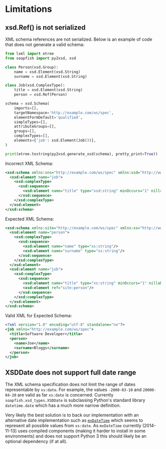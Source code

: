 Limitations
===========

xsd.Ref() is not serialized
---------------------------

XML schema references are not serialized. Below is an example of code that does not generate a valid schema:

```python
from lxml import etree
from soapfish import py2xsd, xsd

class Person(xsd.Group):
    name = xsd.Element(xsd.String)
    surname = xsd.Element(xsd.String)

class Job(xsd.ComplexType):
    title = xsd.Element(xsd.String)
    person = xsd.Ref(Person)

schema = xsd.Schema(
    imports=[],
    targetNamespace='http://example.com/ws/spec',
    elementFormDefault='qualified',
    simpleTypes=[],
    attributeGroups=[],
    groups=[],
    complexTypes=[],
    elements={'job': xsd.Element(Job())},
)

print(etree.tostring(py2xsd.generate_xsd(schema), pretty_print=True))
```

Incorrect XML Schema:

```xml
<xsd:schema xmlns:sns="http://example.com/ws/spec" xmlns:xsd="http://www.w3.org/2001/XMLSchema" targetNamespace="http://example.com/ws/spec" elementFormDefault="qualified">
  <xsd:element name="job">
    <xsd:complexType>
      <xsd:sequence>
        <xsd:element name="title" type="xsd:string" minOccurs="1" nillable="false"/>
      </xsd:sequence>
    </xsd:complexType>
  </xsd:element>
</xsd:schema>
```

Expected XML Schema:

```xml
<xsd:schema xmlns:site="http://example.com/ws/spec" xmlns:xs="http://www.w3.org/2001/XMLSchema" targetNamespace="http://example.com/ws/spec" elementFormDefault="qualified">
  <xsd:element name="person">
    <xsd:complexType>
      <xsd:sequence>
        <xsd:element name="name" type="xs:string"/>
        <xsd:element name="surname" type="xs:string"/>
      </xsd:sequence>
    </xsd:complexType>
  </xsd:element>
  <xsd:element name="job">
    <xsd:complexType>
      <xsd:sequence>
        <xsd:element name="title" type="xs:string" minOccurs="1" nillable="false"/>
        <xsd:element ref="site:person"/>
      </xsd:sequence>
    </xsd:complexType>
  </xsd:element>
</xsd:schema>
```

Valid XML for Expected Schema:

```xml
<?xml version="1.0" encoding="utf-8" standalone="no"?>
<job xmlns="http://example.com/ws/spec">
  <title>Software Developer</title>
  <person>
    <name>Joe</name>
    <surname>Bloggs</surname>
  </person>
</job>
```

XSDDate does not support full date range
----------------------------------------

The XML schema specification does not limit the range of dates representable by
`xs:date`.  For example, the values `-2000-03-10` and `20000-04-20` are valid
as far `xs:date` is concerned. Currently `soapfish.xsd_types.XSDDate` is
subclassing Python's standard library `datetime.date` which has a much more
narrow definition.

Very likely the best solution is to back our implementation with an alternative
date implementation such as [`mxDateTime`](https://pypi.org/project/egenix-mx-base/)
which seems to represent all possible values from `xs:date`. As `mxDateTime`
currently (2014-11-13) uses compiled components (making it harder to install in
some environments) and does not support Python 3 this should likely be an
optional dependency (if at all).
